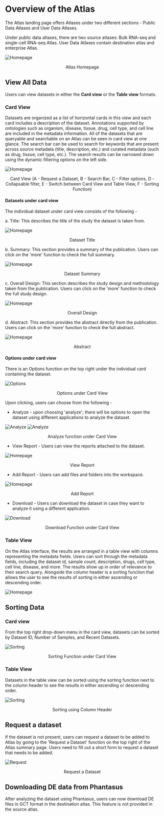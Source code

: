 # Overview of the Atlas

The Atlas landing page offers Atlases under two different sections - Public Data Atlases and User Data Atlases.

Under public data atlases, there are two source atlases: Bulk RNA-seq and single-cell RNA-seq Atlas. User Data Atlases contain destination atlas and enterprise Atlas.

![Homepage](../img/OmixAtlas-Images/Atlasnewimg.png) <center> Atlas Homepage</center>

## View All Data

Users can view datasets in either the **Card view** or the **Table view** formats.

### Card View

Datasets are organized as a list of horizontal cards in this view and each card includes a description of the dataset. Annotations supported by ontologies such as organism, disease, tissue, drug, cell type, and cell line are included in the metadata information. All of the datasets that are queryable and searchable on an Atlas can be seen in card view at one glance. The search bar can be used to search for keywords that are present across source metadata (title, description, etc.) and curated metadata (such as drug, tissue, cell type, etc.). The search results can be narrowed down using the dynamic filtering options on the left side.

![Homepage](../img/OmixAtlas-Images/cardview.png) <center>Card View (A - Request a Dataset, B - Search Bar, C - Filter options, D - Collapsable filter, E - Switch between Card View and Table View, F - Sorting Function)</center>


#### Datasets under card view

The individual dataset under card view consists of the following -

a. Title: This describes the title of the study the dataset is taken from.

![Homepage](../img/OmixAtlas-Images/Title.png)  <center> Dataset Title</center>

b. Summary: This section provides a summary of the publication. Users can click on the 'more' function to check the full summary.

![Homepage](../img/OmixAtlas-Images/Summary.png)  <center> Dataset Summary</center>

c. Overall Design: This section describes the study design and methodology taken from the publication. Users can click on the 'more' function to check the full study design.

![Homepage](../img/OmixAtlas-Images/overalldesign.png) <center> Overall Design</center>

d. Abstract: This section provides the abstract directly from the publication. Users can click on the 'more' function to check the full abstract.

![Homepage](../img/OmixAtlas-Images/Abstract.png) <center> Abstract</center>

#### Options under card view

There is an Options function on the top right under the individual card containing the dataset.

![Options](../img/OmixAtlas-Images/options.png) <center> Options under Card View</center>

Upon clicking, users can choose from the following -

- Analyze - upon choosing 'analyze'; there will be options to open the dataset using different applications to analyze the dataset.

![Analyze](../img/OmixAtlas-Images/analyze.png) 
![Analyze](../img/OmixAtlas-Images/Phantasus.png) <center>Analyze function under Card View</center>

- View Report - Users can view the reports attached to the dataset.

![Homepage](../img/OmixAtlas-Images/viewreport.png) <center>View Report</center>

- Add Report - Users can add files and folders into the workspace.

![Homepage](../img/OmixAtlas-Images/addreport2.png) <center>Add Report</center>

- Download - Users can download the dataset in case they want to analyze it using a different application.

![Download](../img/OmixAtlas-Images/downloadOA.png) <center>Download Function under Card View</center>


### Table View

On the Atlas interface, the results are arranged in a table view with columns representing the metadata fields. Users can sort through the metadata fields, including the dataset id, sample count, description, drugs, cell type, cell line, disease, and more. The results show up in order of relevance to their search query. Alongside the column header is a sorting function that allows the user to see the results of sorting in either ascending or descending order.

![Homepage](../img/OmixAtlas-Images/tableview.png)


## Sorting Data

### Card view

From the top right drop-down menu in the card view, datasets can be sorted by Dataset ID, Number of Samples, and Recent Datasets.

![Sorting](../img/OmixAtlas-Images/Sortcardview.png) <center> Sorting Function under Card View</center>


### Table View

Datasets in the table view can be sorted using the sorting function next to the column header to see the results in either ascending or descending order.

![Sorting](../img/OmixAtlas-Images/columnheader.png) <center> Sorting using Column Header</center>

## Request a dataset

If the dataset is not present, users can request a dataset to be added to Atlas by going to the 'Request a Dataset' function on the top right of the Atlas summary page. Users need to fill out a short form to request a dataset that needs to be added.

![Request](../img/OmixAtlas-Images/requestdatasetfinal.png) <center> Request a Dataset</center>


## Downloading DE data from Phantasus

After analyzing the dataset using Phantasus, users can now download DE files in GCT format in the destination atlas. This feature is not provided in the source atlas.
